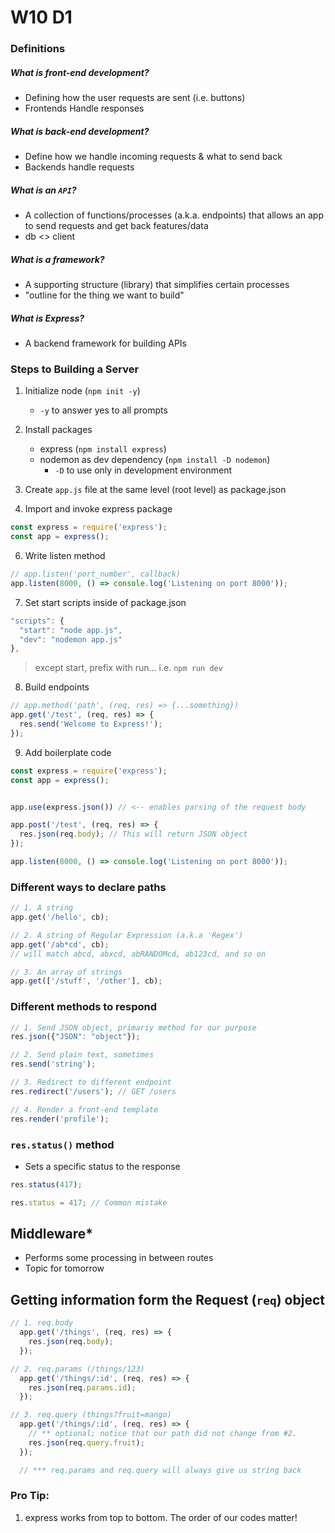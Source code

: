 # W10 D1

### Definitions
  ##### What is front-end development?
  - Defining how the user requests are sent (i.e. buttons)
  - Frontends Handle responses

  ##### What is back-end development?
  - Define how we handle incoming requests & what to send back
  - Backends handle requests

  ##### What is an `API`?
  - A collection of functions/processes (a.k.a. endpoints) that allows an app to send requests and get back features/data
  - db <> client

  ##### What is a framework?
  - A supporting structure (library) that simplifies certain processes
  - "outline for the thing we want to build"

  ##### What is Express?
  - A backend framework for building APIs


### Steps to Building a Server
  1. Initialize node (`npm init -y`)
      - `-y` to answer yes to all prompts

  2. Install packages
        - express (`npm install express`)
        - nodemon as dev dependency (`npm install -D nodemon`)
          - `-D` to use only in development environment

  3. Create `app.js` file at the same level (root level) as package.json

  4. Import and invoke express package
```js
const express = require('express');
const app = express();
```

  6. Write listen method
```js
// app.listen('port_number', callback)
app.listen(8000, () => console.log('Listening on port 8000'));
```

  7. Set start scripts inside of package.json
```js
"scripts": {
  "start": "node app.js",
  "dev": "nodemon app.js"
},
```

  > except start, prefix with run... i.e. `npm run dev`

  8. Build endpoints
```js
// app.method('path', (req, res) => {...something})
app.get('/test', (req, res) => {
  res.send('Welcome to Express!');
});
```

  9. Add boilerplate code
```js
const express = require('express');
const app = express();


app.use(express.json()) // <-- enables parsing of the request body

app.post('/test', (req, res) => {
  res.json(req.body); // This will return JSON object
});

app.listen(8000, () => console.log('Listening on port 8000'));

```

### Different ways to declare paths
```js
// 1. A string
app.get('/hello', cb);

// 2. A string of Regular Expression (a.k.a 'Regex')
app.get('/ab*cd', cb);
// will match abcd, abxcd, abRANDOMcd, ab123cd, and so on

// 3. An array of strings
app.get(['/stuff', '/other'], cb);
```

### Different methods to respond
```js
// 1. Send JSON object, primariy method for our purpose
res.json({"JSON": "object"});

// 2. Send plain text, sometimes
res.send('string');

// 3. Redirect to different endpoint
res.redirect('/users'); // GET /users

// 4. Render a front-end template
res.render('profile');
```

### `res.status()` method
  - Sets a specific status to the response

```js
res.status(417);

res.status = 417; // Common mistake
```

## Middleware*
  - Performs some processing in between routes
  - Topic for tomorrow

## Getting information form the Request (`req`) object
```js
// 1. req.body
  app.get('/things', (req, res) => {
    res.json(req.body);
  });

// 2. req.params (/things/123)
  app.get('/things/:id', (req, res) => {
    res.json(req.params.id);
  });

// 3. req.query (things?fruit=mango)
  app.get('/things/:id', (req, res) => {
    // ** optional; notice that our path did not change from #2.
    res.json(req.query.fruit);
  });

  // *** req.params and req.query will always give us string back
```

### Pro Tip:
  1. express works from top to bottom. The order of our codes matter!
